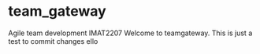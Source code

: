 # team_gateway
Agile team development IMAT2207
Welcome to teamgateway. This is just a test to commit changes
ello
